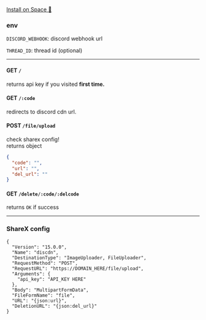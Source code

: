[Install on Space 🚀](https://deta.space/discovery/@bread/discdn)

### env
`DISCORD_WEBHOOK`: discord webhook url

`THREAD_ID`: thread id (optional)

---

#### GET `/`
returns api key if you visited **first time.**

#### GET `/:code`
redirects to discord cdn url.

#### POST `/file/upload`
check sharex config!\
returns object
```json
{
  "code": "",
  "url": "",
  "del_url": ""
}
```

#### GET `/delete/:code/:delcode`
returns `OK` if success

---

### ShareX config
```
{
  "Version": "15.0.0",
  "Name": "discdn",
  "DestinationType": "ImageUploader, FileUploader",
  "RequestMethod": "POST",
  "RequestURL": "https://DOMAIN_HERE/file/upload",
  "Arguments": {
    "api_key": "API_KEY HERE"
  },
  "Body": "MultipartFormData",
  "FileFormName": "file",
  "URL": "{json:url}",
  "DeletionURL": "{json:del_url}"
}
```

